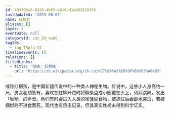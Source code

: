 ```yaml
---
id: 403f65c6-8926-4bf5-a916-d1a402518f56
lastUpdated: '2025-06-07'
name: 红柳娃
aliases: []
layer: 3
eventDate: null
categoryId: cat_ZX_twUO_
tagIds:
  - tag_TRpfu-I4
timelineEvents: []
relations: []
titledLinks:
  - title: '链接: 红柳娃'
    url: 'https://zh.wikipedia.org/zh-cn/%E7%BA%A2%E6%9F%B3%E5%A8%83'
---
```

或称红柳孩，是中国新疆传说中的一种类人神秘生物。传说中，这些小人身高约一尺，男女老幼皆有，喜欢在红柳开花时将柳条盘成小圈戴在头上，列队跳舞，发出「呦呦」的声音。他们有时会进入人类的帐篷偷食物，被抓住后会跪地哭泣，若被捆绑则不进食而死。现代也有目击记录，但其真实性尚未得到科学证实。
